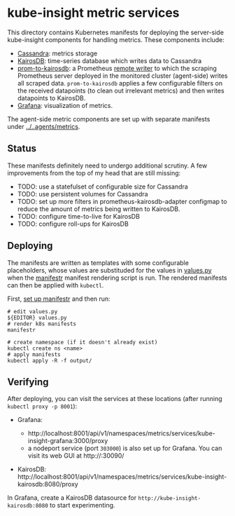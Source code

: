 # kube-insight metric services

This directory contains Kubernetes manifests for deploying the server-side
kube-insight components for handling metrics. These components include:

- [Cassandra](http://cassandra.apache.org/): metrics storage
- [KairosDB](https://kairosdb.github.io/): time-series database which writes
  data to Cassandra
- [prom-to-kairosdb](https://github.com/proofpoint/prom-to-kairosdb): a
  Prometheus [remote
  writer](https://prometheus.io/docs/prometheus/latest/storage/#remote-storage-integrations)
  to which the scraping Prometheus server deployed in the monitored cluster
  (agent-side) writes all scraped data. `prom-to-kairosdb` applies a few
  configurable filters on the received datapoints (to clean out irrelevant
  metrics) and then writes datapoints to KairosDB.
- [Grafana](https://grafana.com/): visualization of metrics.

The agent-side metric components are set up with separate manifests under
[../..agents/metrics](../..agents/metrics).


## Status
These manifests definitely need to undergo additional scrutiny. A few
improvements from the top of my head that are still missing:

- TODO: use a statefulset of configurable size for Cassandra
- TODO: use persistent volumes for Cassandra
- TODO: set up more filters in prometheus-kairosdb-adapter configmap to reduce
  the amount of metrics being written to KairosDB.
- TODO: configure time-to-live for KairosDB
- TODO: configure roll-ups for KairosDB



## Deploying
The manifests are written as templates with some configurable placeholders,
whose values are substituded for the values in [values.py](values.py) when
the [manifestr](../../../manifestr) manifest rendering script is run. The
rendered manifests can then be applied with `kubectl`.

First, [set up manifestr](../../../manifestr/README.md) and then run:

    # edit values.py
    ${EDITOR} values.py
    # render k8s manifests
    manifestr

    # create namespace (if it doesn't already exist)
    kubectl create ns <name>
    # apply manifests
    kubectl apply -R -f output/


## Verifying
After deploying, you can visit the services at these locations (after running
`kubectl proxy -p 8001`):

- Grafana: 
    - http://localhost:8001/api/v1/namespaces/metrics/services/kube-insight-grafana:3000/proxy
    - a nodeport service (port `303000`) is also set up for Grafana. You can 
	  visit its web GUI at  http://<cluster-node>:30090/
	  
- KairosDB: http://localhost:8001/api/v1/namespaces/metrics/services/kube-insight-kairosdb:8080/proxy

In Grafana, create a KairosDB datasource for
`http://kube-insight-kairosdb:8080` to start experimenting. 
